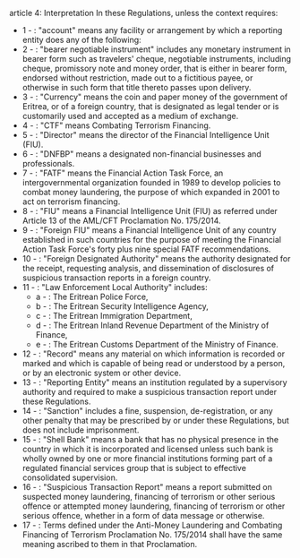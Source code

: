 article 4: Interpretation
In these Regulations, unless the context requires:
<ul>
			<li>1 - : &quot;account&quot; means any facility or arrangement by which a reporting entity does any of the following:<ul>
			</ul></li>			<li>2 - : &quot;bearer negotiable instrument&quot; includes any monetary instrument in bearer form such as travelers&#39; cheque, negotiable instruments, including cheque, promissory note and money order, that is either in bearer form, endorsed without restriction, made out to a fictitious payee, or otherwise in such form that title thereto passes upon delivery.<ul>
			</ul></li>			<li>3 - : &quot;Currency&quot; means the coin and paper money of the government of Eritrea, or of a foreign country, that is designated as legal tender or is customarily used and accepted as a medium of exchange.<ul>
			</ul></li>			<li>4 - : &quot;CTF&quot; means Combating Terrorism Financing.<ul>
			</ul></li>			<li>5 - : &quot;Director&quot; means the director of the Financial Intelligence Unit (FIU).<ul>
			</ul></li>			<li>6 - : &quot;DNFBP&quot; means a designated non-financial businesses and professionals.<ul>
			</ul></li>			<li>7 - : &quot;FATF&quot; means the Financial Action Task Force, an intergovernmental organization founded in 1989 to develop policies to combat money laundering, the purpose of which expanded in 2001 to act on terrorism financing.<ul>
			</ul></li>			<li>8 - : &quot;FIU&quot; means a Financial Intelligence Unit (FIU) as referred under Article 13 of the AML&#x2F;CFT Proclamation No. 175&#x2F;2014.<ul>
			</ul></li>			<li>9 - : &quot;Foreign FIU&quot; means a Financial Intelligence Unit of any country established in such countries for the purpose of meeting the Financial Action Task Force&#39;s forty plus nine special FATF recommendations.<ul>
			</ul></li>			<li>10 - : &quot;Foreign Designated Authority&quot; means the authority designated for the receipt, requesting analysis, and dissemination of disclosures of suspicious transaction reports in a foreign country.<ul>
			</ul></li>			<li>11 - : &quot;Law Enforcement Local Authority&quot; includes:<ul>
						<li>a - : The Eritrean Police Force,<ul>
						</ul></li>						<li>b - : The Eritrean Security Intelligence Agency,<ul>
						</ul></li>						<li>c - : The Eritrean Immigration Department,<ul>
						</ul></li>						<li>d - : The Eritrean Inland Revenue Department of the Ministry of Finance,<ul>
						</ul></li>						<li>e - : The Eritrean Customs Department of the Ministry of Finance.<ul>
						</ul></li>			</ul></li>			<li>12 - : &quot;Record&quot; means any material on which information is recorded or marked and which is capable of being read or understood by a person, or by an electronic system or other device.<ul>
			</ul></li>			<li>13 - : &quot;Reporting Entity&quot; means an institution regulated by a supervisory authority and required to make a suspicious transaction report under these Regulations.<ul>
			</ul></li>			<li>14 - : &quot;Sanction&quot; includes a fine, suspension, de-registration, or any other penalty that may be prescribed by or under these Regulations, but does not include imprisonment.<ul>
			</ul></li>			<li>15 - : &quot;Shell Bank&quot; means a bank that has no physical presence in the country in which it is incorporated and licensed unless such bank is wholly owned by one or more financial institutions forming part of a regulated financial services group that is subject to effective consolidated supervision. <ul>
			</ul></li>			<li>16 - : &quot;Suspicious Transaction Report&quot; means a report submitted on suspected money laundering, financing of terrorism or other serious offence or attempted money laundering, financing of terrorism or other serious offence, whether in a form of data message or otherwise. <ul>
			</ul></li>			<li>17 - : Terms defined under the Anti-Money Laundering and Combating Financing of Terrorism Proclamation No. 175&#x2F;2014 shall have the same meaning ascribed to them in that Proclamation.<ul>
			</ul></li></ul>